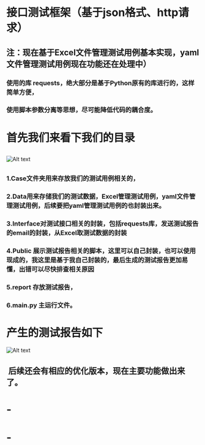 # 接口测试框架（基于json格式、http请求）
## 注：现在基于Excel文件管理测试用例基本实现，yaml文件管理测试用例现在功能还在处理中）
### 使用的库 requests，绝大部分是基于Python原有的库进行的，这样简单方便，
### 使用脚本参数分离等思想，尽可能降低代码的耦合度。
# 首先我们来看下我们的目录
##
![Alt text](https://github.com/liwanlei/jiekou/blob/master/img/xiangmujiegoutu.png)
##
### 1.Case文件夹用来存放我们的测试用例相关的，
### 2.Data用来存储我们的测试数据，Excel管理测试用例，yaml文件管理测试用例，后续要把yaml管理测试用例的也封装出来。
### 3.Interface对测试接口相关的封装，包括requests库，发送测试报告的email的封装，从Excel取测试数据的封装
### 4.Public 展示测试报告相关的脚本，这里可以自己封装，也可以使用现成的，我这里是基于我自己封装的，最后生成的测试报告更加易懂，出错可以尽快排查相关原因
### 5.report 存放测试报告，
### 6.main.py 主运行文件。
##

# 产生的测试报告如下
![Alt text](https://github.com/liwanlei/jiekou/blob/master/img/cebaogaotu.png)
##
##  后续还会有相应的优化版本，现在主要功能做出来了。



# -
# -
